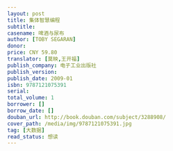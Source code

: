 ```yaml
---
layout: post
title: 集体智慧编程
subtitle: 
casename: 啤酒与尿布
author: [TOBY SEGARAN]
donor: 
price: CNY 59.80
translator: [莫映,王开福]
publish_company: 电子工业出版社
publish_version: 
publish_date: 2009-01
isbn: 9787121075391
serial: 
total_volume: 1
borrower: []
borrow_date: []
douban_url: http://book.douban.com/subject/3288908/
cover_path: /media/img/9787121075391.jpg
tag: [大数据]
read_status: 想读
---
```

